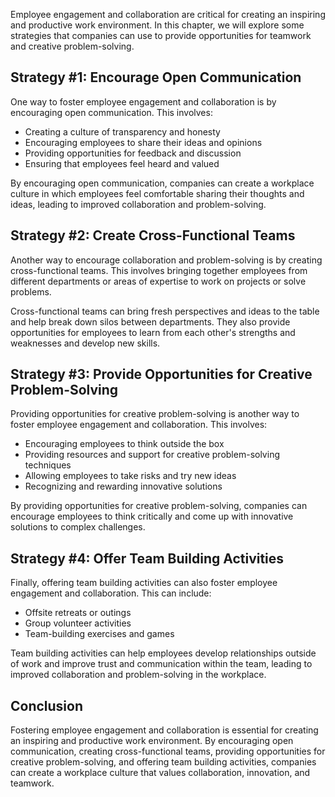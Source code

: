 
Employee engagement and collaboration are critical for creating an inspiring and productive work environment. In this chapter, we will explore some strategies that companies can use to provide opportunities for teamwork and creative problem-solving.

Strategy #1: Encourage Open Communication
-----------------------------------------

One way to foster employee engagement and collaboration is by encouraging open communication. This involves:

* Creating a culture of transparency and honesty
* Encouraging employees to share their ideas and opinions
* Providing opportunities for feedback and discussion
* Ensuring that employees feel heard and valued

By encouraging open communication, companies can create a workplace culture in which employees feel comfortable sharing their thoughts and ideas, leading to improved collaboration and problem-solving.

Strategy #2: Create Cross-Functional Teams
------------------------------------------

Another way to encourage collaboration and problem-solving is by creating cross-functional teams. This involves bringing together employees from different departments or areas of expertise to work on projects or solve problems.

Cross-functional teams can bring fresh perspectives and ideas to the table and help break down silos between departments. They also provide opportunities for employees to learn from each other's strengths and weaknesses and develop new skills.

Strategy #3: Provide Opportunities for Creative Problem-Solving
---------------------------------------------------------------

Providing opportunities for creative problem-solving is another way to foster employee engagement and collaboration. This involves:

* Encouraging employees to think outside the box
* Providing resources and support for creative problem-solving techniques
* Allowing employees to take risks and try new ideas
* Recognizing and rewarding innovative solutions

By providing opportunities for creative problem-solving, companies can encourage employees to think critically and come up with innovative solutions to complex challenges.

Strategy #4: Offer Team Building Activities
-------------------------------------------

Finally, offering team building activities can also foster employee engagement and collaboration. This can include:

* Offsite retreats or outings
* Group volunteer activities
* Team-building exercises and games

Team building activities can help employees develop relationships outside of work and improve trust and communication within the team, leading to improved collaboration and problem-solving in the workplace.

Conclusion
----------

Fostering employee engagement and collaboration is essential for creating an inspiring and productive work environment. By encouraging open communication, creating cross-functional teams, providing opportunities for creative problem-solving, and offering team building activities, companies can create a workplace culture that values collaboration, innovation, and teamwork.
